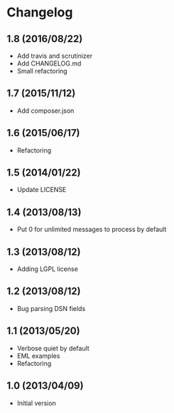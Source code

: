 # Changelog

## 1.8 (2016/08/22)

* Add travis and scrutinizer
* Add CHANGELOG.md
* Small refactoring

## 1.7 (2015/11/12)

* Add composer.json

## 1.6 (2015/06/17)

* Refactoring

## 1.5 (2014/01/22)

* Update LICENSE

## 1.4 (2013/08/13)

* Put 0 for unlimited messages to process by default

## 1.3 (2013/08/12)

* Adding LGPL license

## 1.2 (2013/08/12)

* Bug parsing DSN fields

## 1.1 (2013/05/20)

* Verbose quiet by default
* EML examples
* Refactoring

## 1.0 (2013/04/09)

* Initial version
